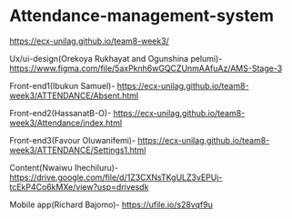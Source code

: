 # Attendance-management-system

https://ecx-unilag.github.io/team8-week3/

Ux/ui-design(Orekoya Rukhayat and Ogunshina pelumi)- https://www.figma.com/file/5axPknh6wGQCZUnmAAfuAz/AMS-Stage-3

Front-end1(Ibukun Samuel)- https://ecx-unilag.github.io/team8-week3/ATTENDANCE/Absent.html

Front-end2(HassanatB-O)- https://ecx-unilag.github.io/team8-week3/Attendance/index.html

Front-end3(Favour Oluwanifemi)- https://ecx-unilag.github.io/team8-week3/ATTENDANCE/Settings1.html

Content(Nwaiwu Ihechiluru)- https://drive.google.com/file/d/1Z3CXNsTKgULZ3vEPUj-tcEkP4Co6kMXe/view?usp=drivesdk

Mobile app(Richard Bajomo)- https://ufile.io/s28vqf9u

